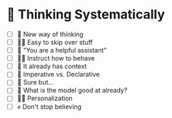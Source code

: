 # 🤔 Thinking Systematically

- [ ] 🧠 New way of thinking
- [ ] 🏴‍☠️ Easy to skip over stuff
- [ ] 📎 "You are a helpful assistant"
- [ ] 👩‍🏫 Instruct how to behave
- [ ] 💬 It already has context
- [ ] 💪 Imperative vs. Declarative
- [ ] 🤑 Sure but...
- [ ] 🤖 What is the model good at already?
- [ ] 💃🕺 Personalization
- [ ] ✊ Don't stop believing